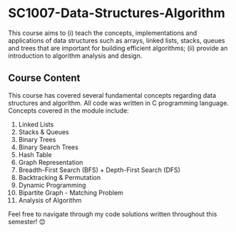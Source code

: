 # SC1007-Data-Structures-Algorithm
This course aims to (i) teach the concepts, implementations and applications of data structures such as arrays, linked lists, stacks, queues and trees that are important for building efficient algorithms; (ii) provide an introduction to algorithm analysis and design. 

## Course Content
This course has covered several fundamental concepts regarding data structures and algorithm. All code was written in C programming language. Concepts covered in the module include:

1. Linked Lists
2. Stacks & Queues
3. Binary Trees
4. Binary Search Trees
5. Hash Table
6. Graph Representation
7. Breadth-First Search (BFS) + Depth-First Search (DFS)
8. Backtracking & Permutation
9. Dynamic Programming
10. Bipartite Graph - Matching Problem
11. Analysis of Algorithm

Feel free to navigate through my code solutions written throughout this semester! 😊